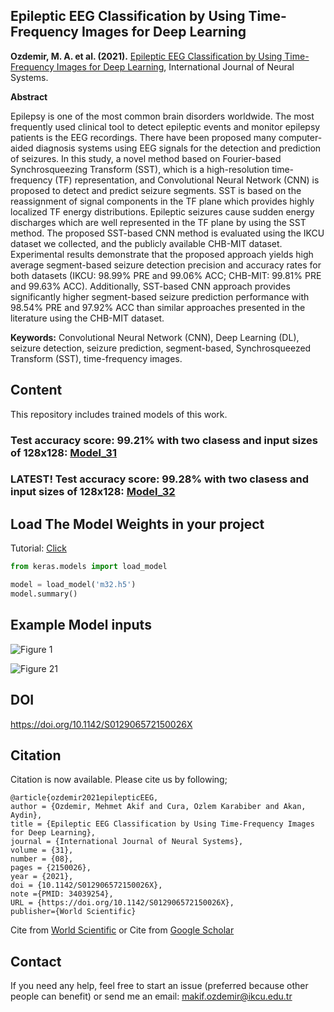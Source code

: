 ## Epileptic EEG Classification by Using Time-Frequency Images for Deep Learning

**Ozdemir, M. A. et al. (2021).** [Epileptic EEG Classification by Using Time-Frequency Images for Deep Learning](https://doi.org/10.1142/S012906572150026X), International Journal of Neural Systems.

**Abstract** 

Epilepsy is one of the most common brain disorders worldwide. The most frequently used clinical tool to detect epileptic events and monitor epilepsy patients is the EEG recordings. There have been proposed many computer-aided diagnosis systems using EEG signals for the detection and prediction of seizures. In this study, a novel method based on Fourier-based Synchrosqueezing Transform (SST), which is a high-resolution time-frequency (TF) representation, and Convolutional Neural Network (CNN) is proposed to detect and predict seizure segments. SST is based on the reassignment of signal components in the TF plane which provides highly localized TF energy distributions. Epileptic seizures cause sudden energy discharges which are well represented in the TF plane by using the SST method. The proposed SST-based CNN method is evaluated using the IKCU dataset we collected, and the publicly available CHB-MIT dataset. Experimental results demonstrate that the proposed approach yields high average segment-based seizure detection precision and accuracy rates for both datasets (IKCU: 98.99% PRE and 99.06% ACC; CHB-MIT: 99.81% PRE and 99.63% ACC). Additionally, SST-based CNN approach provides significantly higher segment-based seizure prediction performance with 98.54% PRE and 97.92% ACC than similar approaches presented in the literature using the CHB-MIT dataset.

**Keywords:** Convolutional Neural Network (CNN), Deep Learning (DL), seizure detection, seizure prediction, segment-based, Synchrosqueezed Transform (SST), time-frequency images.

## Content
This repository includes trained models of this work.

### Test accuracy score: 99.21% with two clasess and input sizes of 128x128:  [Model_31](/models/m31.h5)
### LATEST! Test accuracy score: 99.28% with two clasess and input sizes of 128x128:  [Model_32](/models/m32.h5)

## Load The Model Weights in your project
Tutorial: [Click](https://www.tensorflow.org/guide/keras/save_and_serialize)

```Python
from keras.models import load_model

model = load_model('m32.h5')
model.summary()

```
## Example Model inputs
![Figure 1](https://github.com/mkfzdmr/Epileptic-EEG-Classfication-Using-Deep-Learning/blob/main/E1.png)

![Figure 21](https://github.com/mkfzdmr/Epileptic-EEG-Classfication-Using-Deep-Learning/blob/main/E2.png)
## DOI

https://doi.org/10.1142/S012906572150026X


## Citation

Citation is now available. Please cite us by following;


```
@article{ozdemir2021epilepticEEG,
author = {Ozdemir, Mehmet Akif and Cura, Ozlem Karabiber and Akan, Aydin},
title = {Epileptic EEG Classification by Using Time-Frequency Images for Deep Learning},
journal = {International Journal of Neural Systems},
volume = {31},
number = {08},
pages = {2150026},
year = {2021},
doi = {10.1142/S012906572150026X},
note ={PMID: 34039254},
URL = {https://doi.org/10.1142/S012906572150026X},
publisher={World Scientific}
```
Cite from [World Scientific](https://www.worldscientific.com/action/showCitFormats?doi=10.1142%2FS012906572150026X&area=0000000000000001) or 
Cite from [Google Scholar](https://scholar.google.com/scholar?hl=tr&as_sdt=0%2C5&q=Epileptic+eeg+classification+by+using+time-frequency+images+for+deep+learning&btnG=) 


## Contact
If you need any help, feel free to start an issue (preferred because other people can benefit) or send me an email: [makif.ozdemir@ikcu.edu.tr](mailto:makif.ozdemir@ikcu.edu.tr)
